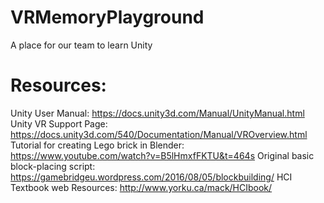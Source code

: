 # VRMemoryPlayground
A place for our team to learn Unity

# Resources:

Unity User Manual: https://docs.unity3d.com/Manual/UnityManual.html
Unity VR Support Page: https://docs.unity3d.com/540/Documentation/Manual/VROverview.html
Tutorial for creating Lego brick in Blender: https://www.youtube.com/watch?v=B5lHmxfFKTU&t=464s
Original basic block-placing script: https://gamebridgeu.wordpress.com/2016/08/05/blockbuilding/
HCI Textbook web Resources:  http://www.yorku.ca/mack/HCIbook/

